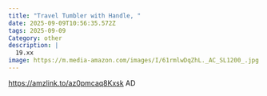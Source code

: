 ```yaml
---
title: "Travel Tumbler with Handle, "
date: 2025-09-09T10:56:35.572Z
tags: 2025-09-09
Category: other
description: |
  19.xx
image: https://m.media-amazon.com/images/I/61rmlwDqZhL._AC_SL1200_.jpg
---
```

https://amzlink.to/az0pmcaq8Kxsk
AD
